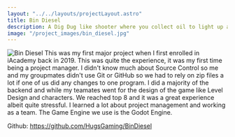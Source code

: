 ```yaml
---
layout: "../../layouts/projectLayout.astro"
title: Bin Diesel
description: A Dig Dug like shooter where you collect oil to light up a city
image: "/project_images/bin_diesel.jpg"
---
```

![Bin Diesel](/project_images/bin_diesel.jpg)
This was my first major project when I first enrolled in iAcademy back in 2019. This was quite the experience, it was my first time being a project manager. I didn't know much about Source Control so me and my groupmates didn't use Git or GitHub so we had to rely on zip files a lot if one of us did any changes to one program. I did a majority of the backend and while my teamates went for the design of the game like Level Design and characters. We reached top 8 and it was a great experience albeit quite stressful. I learned a lot about project management and working as a team. The Game Engine we use is the Godot Engine.

Github: <https://github.com/HugsGaming/BinDiesel>